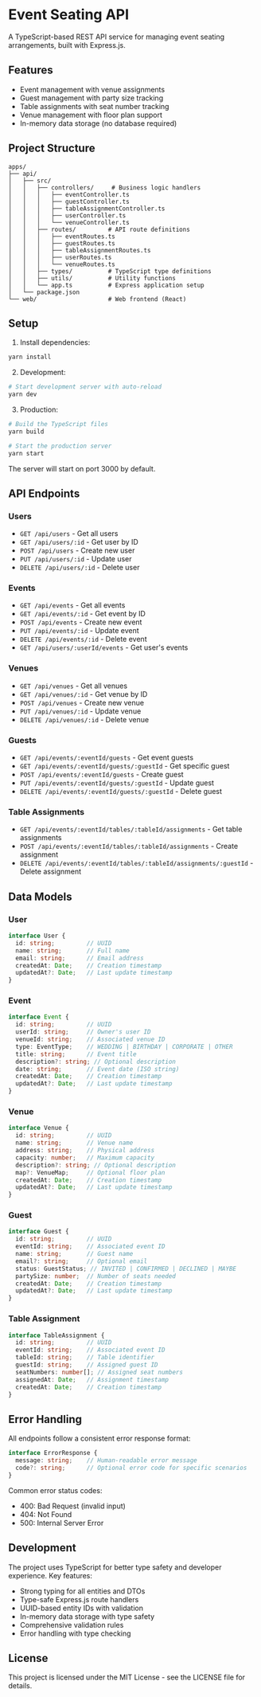 # Event Seating API

A TypeScript-based REST API service for managing event seating arrangements, built with Express.js.

## Features

- Event management with venue assignments
- Guest management with party size tracking
- Table assignments with seat number tracking
- Venue management with floor plan support
- In-memory data storage (no database required)

## Project Structure

```
apps/
├── api/
│   ├── src/
│   │   ├── controllers/     # Business logic handlers
│   │   │   ├── eventController.ts
│   │   │   ├── guestController.ts
│   │   │   ├── tableAssignmentController.ts
│   │   │   ├── userController.ts
│   │   │   └── venueController.ts
│   │   ├── routes/         # API route definitions
│   │   │   ├── eventRoutes.ts
│   │   │   ├── guestRoutes.ts
│   │   │   ├── tableAssignmentRoutes.ts
│   │   │   ├── userRoutes.ts
│   │   │   └── venueRoutes.ts
│   │   ├── types/          # TypeScript type definitions
│   │   ├── utils/          # Utility functions
│   │   └── app.ts          # Express application setup
│   └── package.json
└── web/                    # Web frontend (React)
```

## Setup

1. Install dependencies:
```bash
yarn install
```

2. Development:
```bash
# Start development server with auto-reload
yarn dev
```

3. Production:
```bash
# Build the TypeScript files
yarn build

# Start the production server
yarn start
```

The server will start on port 3000 by default.

## API Endpoints

### Users
- `GET /api/users` - Get all users
- `GET /api/users/:id` - Get user by ID
- `POST /api/users` - Create new user
- `PUT /api/users/:id` - Update user
- `DELETE /api/users/:id` - Delete user

### Events
- `GET /api/events` - Get all events
- `GET /api/events/:id` - Get event by ID
- `POST /api/events` - Create new event
- `PUT /api/events/:id` - Update event
- `DELETE /api/events/:id` - Delete event
- `GET /api/users/:userId/events` - Get user's events

### Venues
- `GET /api/venues` - Get all venues
- `GET /api/venues/:id` - Get venue by ID
- `POST /api/venues` - Create new venue
- `PUT /api/venues/:id` - Update venue
- `DELETE /api/venues/:id` - Delete venue

### Guests
- `GET /api/events/:eventId/guests` - Get event guests
- `GET /api/events/:eventId/guests/:guestId` - Get specific guest
- `POST /api/events/:eventId/guests` - Create guest
- `PUT /api/events/:eventId/guests/:guestId` - Update guest
- `DELETE /api/events/:eventId/guests/:guestId` - Delete guest

### Table Assignments
- `GET /api/events/:eventId/tables/:tableId/assignments` - Get table assignments
- `POST /api/events/:eventId/tables/:tableId/assignments` - Create assignment
- `DELETE /api/events/:eventId/tables/:tableId/assignments/:guestId` - Delete assignment

## Data Models

### User
```typescript
interface User {
  id: string;         // UUID
  name: string;       // Full name
  email: string;      // Email address
  createdAt: Date;    // Creation timestamp
  updatedAt?: Date;   // Last update timestamp
}
```

### Event
```typescript
interface Event {
  id: string;         // UUID
  userId: string;     // Owner's user ID
  venueId: string;    // Associated venue ID
  type: EventType;    // WEDDING | BIRTHDAY | CORPORATE | OTHER
  title: string;      // Event title
  description?: string; // Optional description
  date: string;       // Event date (ISO string)
  createdAt: Date;    // Creation timestamp
  updatedAt?: Date;   // Last update timestamp
}
```

### Venue
```typescript
interface Venue {
  id: string;         // UUID
  name: string;       // Venue name
  address: string;    // Physical address
  capacity: number;   // Maximum capacity
  description?: string; // Optional description
  map?: VenueMap;     // Optional floor plan
  createdAt: Date;    // Creation timestamp
  updatedAt?: Date;   // Last update timestamp
}
```

### Guest
```typescript
interface Guest {
  id: string;         // UUID
  eventId: string;    // Associated event ID
  name: string;       // Guest name
  email?: string;     // Optional email
  status: GuestStatus; // INVITED | CONFIRMED | DECLINED | MAYBE
  partySize: number;  // Number of seats needed
  createdAt: Date;    // Creation timestamp
  updatedAt?: Date;   // Last update timestamp
}
```

### Table Assignment
```typescript
interface TableAssignment {
  id: string;         // UUID
  eventId: string;    // Associated event ID
  tableId: string;    // Table identifier
  guestId: string;    // Assigned guest ID
  seatNumbers: number[]; // Assigned seat numbers
  assignedAt: Date;   // Assignment timestamp
  createdAt: Date;    // Creation timestamp
}
```

## Error Handling

All endpoints follow a consistent error response format:

```typescript
interface ErrorResponse {
  message: string;    // Human-readable error message
  code?: string;      // Optional error code for specific scenarios
}
```

Common error status codes:
- 400: Bad Request (invalid input)
- 404: Not Found
- 500: Internal Server Error

## Development

The project uses TypeScript for better type safety and developer experience. Key features:

- Strong typing for all entities and DTOs
- Type-safe Express.js route handlers
- UUID-based entity IDs with validation
- In-memory data storage with type safety
- Comprehensive validation rules
- Error handling with type checking

## License

This project is licensed under the MIT License - see the LICENSE file for details. 